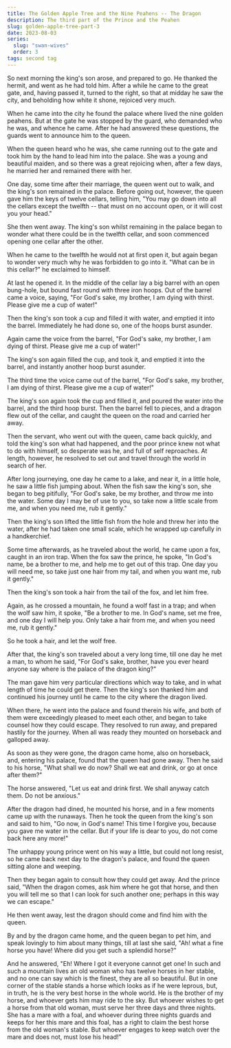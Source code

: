 ```yaml
---
title: The Golden Apple Tree and the Nine Peahens -- The Dragon
description: The third part of the Prince and the Peahen
slug: golden-apple-tree-part-3
date: 2023-08-03
series:
  slug: "swan-wives"
  order: 3
tags: second tag
---
```


So next morning the king's son arose, and prepared to go. He thanked the hermit, and went as he had told him. After a while he came to the great gate, and, having passed it, turned to the right, so that at midday he saw the city, and beholding how white it shone, rejoiced very much.

When he came into the city he found the palace where lived the nine golden peahens. But at the gate he was stopped by the guard, who demanded who he was, and whence he came. After he had answered these questions, the guards went to announce him to the queen.

When the queen heard who he was, she came running out to the gate and took him by the hand to lead him into the palace. She was a young and beautiful maiden, and so there was a great rejoicing when, after a few days, he married her and remained there with her.

One day, some time after their marriage, the queen went out to walk, and the king's son remained in the palace. Before going out, however, the queen gave him the keys of twelve cellars, telling him, "You may go down into all the cellars except the twelfth -- that must on no account open, or it will cost you your head."

She then went away. The king's son whilst remaining in the palace began to wonder what there could be in the twelfth cellar, and soon commenced opening one cellar after the other.

When he came to the twelfth he would not at first open it, but again began to wonder very much why he was forbidden to go into it. "What can be in this cellar?" he exclaimed to himself.

At last he opened it. In the middle of the cellar lay a big barrel with an open bung-hole, but bound fast round with three iron hoops. Out of the barrel came a voice, saying, "For God's sake, my brother, I am dying with thirst. Please give me a cup of water!"

Then the king's son took a cup and filled it with water, and emptied it into the barrel. Immediately he had done so, one of the hoops burst asunder.

Again came the voice from the barrel, "For God's sake, my brother, I am dying of thirst. Please give me a cup of water!"

The king's son again filled the cup, and took it, and emptied it into the barrel, and instantly another hoop burst asunder.

The third time the voice came out of the barrel, "For God's sake, my brother, I am dying of thirst. Please give me a cup of water!"

The king's son again took the cup and filled it, and poured the water into the barrel, and the third hoop burst. Then the barrel fell to pieces, and a dragon flew out of the cellar, and caught the queen on the road and carried her away.

Then the servant, who went out with the queen, came back quickly, and told the king's son what had happened, and the poor prince knew not what to do with himself, so desperate was he, and full of self reproaches. At length, however, he resolved to set out and travel through the world in search of her.

After long journeying, one day he came to a lake, and near it, in a little hole, he saw a little fish jumping about. When the fish saw the king's son, she began to beg pitifully, "For God's sake, be my brother, and throw me into the water. Some day I may be of use to you, so take now a little scale from me, and when you need me, rub it gently."

Then the king's son lifted the little fish from the hole and threw her into the water, after he had taken one small scale, which he wrapped up carefully in a handkerchief.

Some time afterwards, as he traveled about the world, he came upon a fox, caught in an iron trap. When the fox saw the prince, he spoke, "In God's name, be a brother to me, and help me to get out of this trap. One day you will need me, so take just one hair from my tail, and when you want me, rub it gently."

Then the king's son took a hair from the tail of the fox, and let him free.

Again, as he crossed a mountain, he found a wolf fast in a trap; and when the wolf saw him, it spoke, "Be a brother to me. In God's name, set me free, and one day I will help you. Only take a hair from me, and when you need me, rub it gently."

So he took a hair, and let the wolf free.

After that, the king's son traveled about a very long time, till one day he met a man, to whom he said, "For God's sake, brother, have you ever heard anyone say where is the palace of the dragon king?"

The man gave him very particular directions which way to take, and in what length of time he could get there. Then the king's son thanked him and continued his journey until he came to the city where the dragon lived.

When there, he went into the palace and found therein his wife, and both of them were exceedingly pleased to meet each other, and began to take counsel how they could escape. They resolved to run away, and prepared hastily for the journey. When all was ready they mounted on horseback and galloped away.

As soon as they were gone, the dragon came home, also on horseback, and, entering his palace, found that the queen had gone away. Then he said to his horse, "What shall we do now? Shall we eat and drink, or go at once after them?"

The horse answered, "Let us eat and drink first. We shall anyway catch them. Do not be anxious."

After the dragon had dined, he mounted his horse, and in a few moments came up with the runaways. Then he took the queen from the king's son and said to him, "Go now, in God's name! This time I forgive you, because you gave me water in the cellar. But if your life is dear to you, do not come back here any more!"

The unhappy young prince went on his way a little, but could not long resist, so he came back next day to the dragon's palace, and found the queen sitting alone and weeping.

Then they began again to consult how they could get away. And the prince said, "When the dragon comes, ask him where he got that horse, and then you will tell me so that I can look for such another one; perhaps in this way we can escape."

He then went away, lest the dragon should come and find him with the queen.

By and by the dragon came home, and the queen began to pet him, and speak lovingly to him about many things, till at last she said, "Ah! what a fine horse you have! Where did you get such a splendid horse?"

And he answered, "Eh! Where I got it everyone cannot get one! In such and such a mountain lives an old woman who has twelve horses in her stable, and no one can say which is the finest, they are all so beautiful. But in one corner of the stable stands a horse which looks as if he were leprous, but, in truth, he is the very best horse in the whole world. He is the brother of my horse, and whoever gets him may ride to the sky. But whoever wishes to get a horse from that old woman, must serve her three days and three nights. She has a mare with a foal, and whoever during three nights guards and keeps for her this mare and this foal, has a right to claim the best horse from the old woman's stable. But whoever engages to keep watch over the mare and does not, must lose his head!"